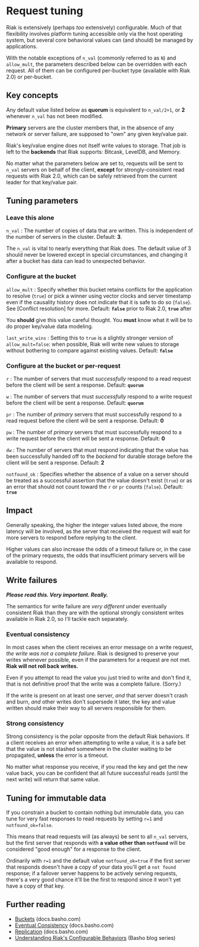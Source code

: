 # Request tuning

Riak is extensively (perhaps *too* extensively) configurable. Much of
that flexibility involves platform tuning accessible only via the host
operating system, but several core behavioral values can (and should)
be managed by applications.

With the notable exceptions of `n_val` (commonly referred to as `N`)
and `allow_mult`, the parameters described below can be overridden
with each request. All of them can be configured per-bucket type
(available with Riak 2.0) or per-bucket.

## Key concepts

Any default value listed below as **quorum** is equivalent to
`n_val/2+1`, or **2** whenever `n_val` has not been modified.

**Primary** servers are the cluster members that, in the absence of any
network or server failure, are supposed to "own" any given key/value
pair.

Riak's key/value engine does not itself write values to storage. That
job is left to the **backends** that Riak supports: Bitcask, LevelDB,
and Memory.

No matter what the parameters below are set to, requests will be
sent to `n_val` servers on behalf of the client, **except** for
strongly-consistent read requests with Riak 2.0, which can be safely
retrieved from the current leader for that key/value pair.

## Tuning parameters

### Leave this alone

`n_val`
:   The number of copies of data that are written. This is independent of the number of servers in the cluster. Default: **3**.

The `n_val` is vital to nearly everything that Riak does. The default
value of 3 should never be lowered except in special circumstances,
and changing it after a bucket has data can lead to unexpected
behavior.

### Configure at the bucket

`allow_mult`
:    Specify whether this bucket retains conflicts for the application to resolve (`true`) or pick a winner using vector clocks and server timestamp even if the causality history does not indicate that it is safe to do so (`false`). See [Conflict resolution] for more. Default: **`false`** prior to Riak 2.0, **`true`** after

You **should** give this value careful thought. You **must** know what it will be to do proper key/value data modeling.

`last_write_wins`
:    Setting this to `true` is a slightly stronger version of
`allow_mult=false`: when possible, Riak will write new values to
storage without bothering to compare against existing values. Default:
**`false`**

### Configure at the bucket or per-request
`r`
:   The number of servers that must *successfully* respond to a read request before the client will be sent a response. Default: **`quorum`**

`w`
:   The number of servers that must *successfully* respond to a write request before the client will be sent a response. Default: **`quorum`**

`pr`
:    The number of *primary* servers that must successfully respond to a read request before the client will be sent a response. Default: **0**

`pw`
:    The number of *primary* servers that must successfully respond to a write request before the client will be sent a response. Default: **0**

`dw`
:    The number of servers that must respond indicating that the value has been successfully handed off to the *backend* for durable storage before the client will be sent a response. Default: **2**

`notfound_ok`
:    Specifies whether the absence of a value on a server should be treated as a successful assertion that the value doesn't exist (`true`) or as an error that should not count toward the `r` or `pr` counts (`false`). Default: **`true`**


## Impact

Generally speaking, the higher the integer values listed above, the
more latency will be involved, as the server that received the request
will wait for more servers to respond before replying to the client.

Higher values can also increase the odds of a timeout failure or, in
the case of the primary requests, the odds that insufficient primary
servers will be available to respond.

## Write failures

***Please read this. Very important. Really.***

The semantics for write failure are *very different* under eventually
consistent Riak than they are with the optional strongly consistent
writes available in Riak 2.0, so I'll tackle each separately.

### Eventual consistency

In most cases when the client receives an error message on a write
request, *the write was not a complete failure*. Riak is designed to
preserve your writes whenever possible, even if the parameters for a
request are not met. **Riak will not roll back writes.**

Even if you attempt to read the value you just tried to write and
don't find it, that is not definitive proof that the write was a
complete failure. (Sorry.)

If the write is present on at least one server, *and* that server
doesn't crash and burn, *and* other writes don't supersede it later,
the key and value written should make their way to all servers
responsible for them.

### Strong consistency

Strong consistency is the polar opposite from the default Riak
behaviors. If a client receives an error when attempting to write a
value, it is a safe bet that the value is not stashed somewhere in the
cluster waiting to be propagated, **unless** the error is a timeout.

No matter what response you receive, if you read the key and get the
new value back, you can be confident that all future successful reads
(until the next write) will return that same value.

## Tuning for immutable data

If you constrain a bucket to contain nothing but immutable data, you
can tune for very fast responses to read requests by setting `r=1` and
`notfound_ok=false`.

This means that read requests will (as always) be sent to all `n_val`
servers, but the first server that responds with **a value other than
`notfound`** will be considered "good enough" for a response to the
client.

Ordinarily with `r=1` and the default value `notfound_ok=true` if the
first server that responds doesn't have a copy of your data you'll get
a `not found` response; if a failover server happens to be actively
serving requests, there's a very good chance it'll be the first to
respond since it won't yet have a copy of that key.

## Further reading

* [Buckets](http://docs.basho.com/riak/latest/theory/concepts/Buckets/) (docs.basho.com)
* [Eventual Consistency](http://docs.basho.com/riak/latest/theory/concepts/Eventual-Consistency/) (docs.basho.com)
* [Replication](http://docs.basho.com/riak/latest/theory/concepts/Replication/) (docs.basho.com)
* [Understanding Riak's Configurable Behaviors](http://basho.com/understanding-riaks-configurable-behaviors-part-1/) (Basho blog series)
